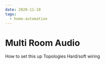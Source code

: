 ```yaml
---
date: 2020-11-10
tags:
  - home-automation
---
```


# Multi Room Audio

How to set this up
Topologies
Hard/soft wiring
